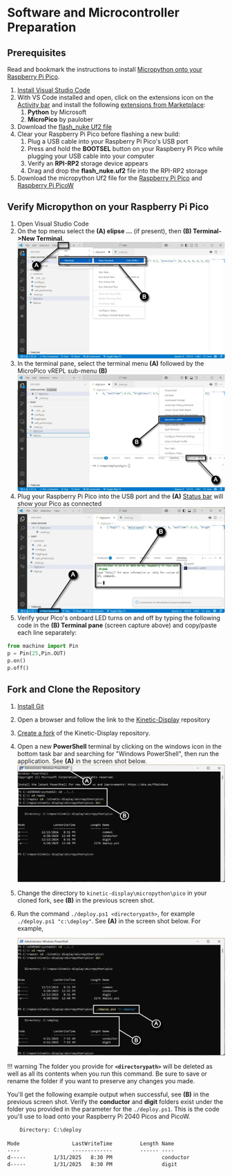 # Software and Microcontroller Preparation

## Prerequisites

Read and bookmark the instructions to install [Micropython onto your Raspberry Pi Pico](https://www.raspberrypi.com/documentation/microcontrollers/micropython.html#what-is-micropython).

1. [Install Visual Studio Code](https://code.visualstudio.com/download)
2. With VS Code installed and open, click on the extensions icon on the [Activity bar](https://code.visualstudio.com/docs/getstarted/userinterface#_basic-layout) and install the following [extensions from Marketplace](https://code.visualstudio.com/docs/editor/extension-marketplace):
    1. **Python** by Microsoft
    2. **MicroPico** by paulober
3. Download the [flash_nuke Uf2 file](https://github.com/Pwea/Flash-Nuke)
4. Clear your Raspberry Pi Pico before flashing a new build:
    1. Plug a USB cable into your Raspberry Pi Pico's USB port
    2. Press and hold the **BOOTSEL** button on your Raspberry Pi Pico while plugging your USB cable into your computer
    3. Verify an **RPI-RP2** storage device appears
    4. Drag and drop the **flash_nuke.uf2** file into the RPI-RP2 storage
5. Download the micropython Uf2 file for the [Raspberry Pi Pico](https://micropython.org/download/RPI_PICO/) and [Raspberry Pi PicoW](https://micropython.org/download/RPI_PICO_W/)

## Verify Micropython on your Raspberry Pi Pico

1. Open Visual Studio Code
1. On the top menu select the **(A) elipse ...** (if present), then **(B) Terminal->New Terminal**.
![micropico-0](./img/prereq-software/prereqsoftware-3.webp)
1. In the terminal pane, select the terminal menu **(A)** followed by the MicroPico vREPL sub-menu **(B)**
![micropico-1](./img/prereq-software/prereqsoftware-4.webp)
1. Plug your Raspberry Pi Pico into the USB port and the **(A)** [Status bar](https://learn.microsoft.com/en-us/visualstudio/extensibility/vsix/recipes/notifications?view=vs-2022#status-bar) will show your Pico as connected
![micropico-3](./img/prereq-software/prereqsoftware-6.webp)
1. Verify your Pico's onboard LED turns on and off by typing the following code in the **(B) Terminal pane** (screen capture above) and copy/paste each line separately:

```python
from machine import Pin
p = Pin(25,Pin.OUT)
p.on()
p.off()
```

## Fork and Clone the Repository

1. [Install Git](https://git-scm.com/downloads)
2. Open a browser and follow the link to the [Kinetic-Display](https://github.com/gobbyo/kinetic-display) repository
3. [Create a fork](https://docs.github.com/en/pull-requests/collaborating-with-pull-requests/working-with-forks/fork-a-repo) of the Kinetic-Display repository.
4. Open a new **PowerShell** terminal by clicking on the windows icon in the bottom task bar and searching for "Windows PowerShell", then run the application. See **(A)** in the screen shot below.
![prereqsoftware-7](./img/prereq-software/prereqsoftware-7.webp)
5. Change the directory to ```kinetic-display\micropython\pico``` in your cloned fork, see **(B)** in the previous screen shot.
6. Run the command `./deploy.ps1 <directorypath>`, for example `./deploy.ps1 "c:\deploy"`. See **(A)** in the screen shot below. For example,

    ![prereqsoftware-8](./img/prereq-software/prereqsoftware-8.webp)

!!! warning
    The folder you provide for **`<directorypath>`** will be deleted as well as all its contents when you run this command. Be sure to save or rename the folder if you want to preserve any changes you made.

You'll get the following example output when successful, see **(B)** in the previous screen shot. Verify the **conductor** and **digit** folders exist under the folder you provided in the parameter for the `./deploy.ps1`. This is the code you'll use to load onto your Raspberry Pi 2040 Picos and PicoW.

<!--dos-->
        Directory: C:\deploy
    
    Mode                 LastWriteTime         Length Name
    ----                 -------------         ------ ----
    d-----         1/31/2025   8:30 PM                conductor
    d-----         1/31/2025   8:30 PM                digit
